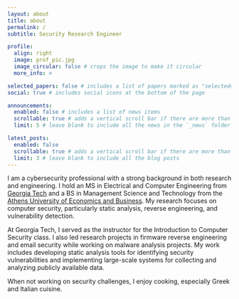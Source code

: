 ```yaml
---
layout: about
title: about
permalink: /
subtitle: Security Research Engineer

profile:
  align: right
  image: prof_pic.jpg
  image_circular: false # crops the image to make it circular
  more_info: >

selected_papers: false # includes a list of papers marked as "selected={true}"
social: true # includes social icons at the bottom of the page

announcements:
  enabled: false # includes a list of news items
  scrollable: true # adds a vertical scroll bar if there are more than 3 news items
  limit: 5 # leave blank to include all the news in the `_news` folder

latest_posts:
  enabled: false
  scrollable: true # adds a vertical scroll bar if there are more than 3 new posts items
  limit: 3 # leave blank to include all the blog posts
---
```


I am a cybersecurity professional 
with a strong background in both research and engineering.
I hold an MS in Electrical and Computer Engineering from 
[Georgia Tech](https://www.gatech.edu) 
and a BS in Management Science and Technology from the 
[Athens University of Economics and Business](https://www.aueb.gr).
My research focuses on computer security, 
particularly static analysis, reverse engineering, and vulnerability detection.

At Georgia Tech, I served as the instructor for the Introduction to Computer Security class.
I also led research projects in firmware reverse engineering and email security 
while working on malware analysis projects.
My work includes 
developing static analysis tools for identifying security vulnerabilities and 
implementing large-scale systems for collecting and analyzing publicly available data.

When not working on security challenges, I enjoy cooking, especially Greek and Italian cuisine.
